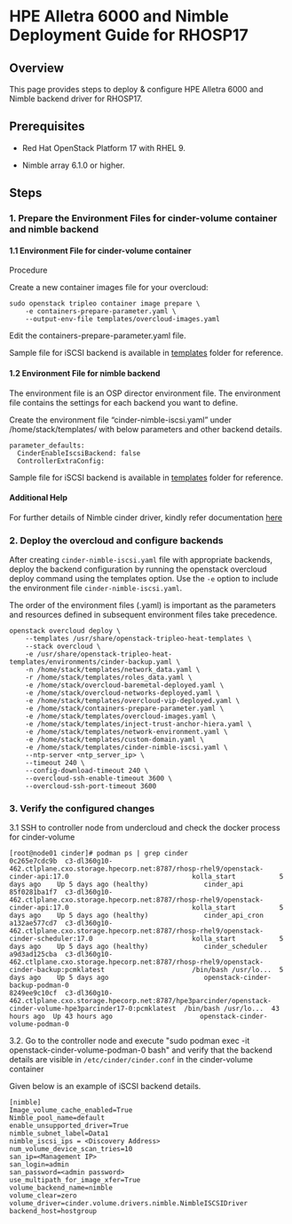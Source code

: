 # HPE Alletra 6000 and Nimble Deployment Guide for RHOSP17

## Overview

This page provides steps to deploy & configure HPE Alletra 6000 and Nimble backend driver for RHOSP17.

## Prerequisites

* Red Hat OpenStack Platform 17 with RHEL 9.

* Nimble array 6.1.0 or higher.

## Steps

### 1.  Prepare the Environment Files for cinder-volume container and nimble backend

#### 1.1 Environment File for cinder-volume container

Procedure

Create a new container images file for your overcloud:

```
sudo openstack tripleo container image prepare \
    -e containers-prepare-parameter.yaml \
    --output-env-file templates/overcloud-images.yaml
```

Edit the containers-prepare-parameter.yaml file.

Sample file for iSCSI backend is available in [templates](https://github.com/hpe-storage/hpe-nimble-cinder-rhosp17/blob/master/templates) folder for reference.


#### 1.2 Environment File for nimble backend

The environment file is an OSP director environment file. The environment file contains the settings for each backend you want to define.

Create the environment file “cinder-nimble-iscsi.yaml” under /home/stack/templates/ with below parameters and other backend details.

```
parameter_defaults:
  CinderEnableIscsiBackend: false
  ControllerExtraConfig:
```

Sample file for iSCSI backend is available in [templates](https://github.com/hpe-storage/hpe-nimble-cinder-rhosp17/blob/master/templates) folder for reference.

#### Additional Help

For further details of Nimble cinder driver, kindly refer documentation [here](https://docs.openstack.org/cinder/wallaby/drivers.html#nimbleiscsidriver)

### 2.  Deploy the overcloud and configure backends

After creating ```cinder-nimble-iscsi.yaml``` file with appropriate backends, deploy the backend configuration by running the openstack overcloud deploy command using the templates option.
Use the ```-e``` option to include the environment file ```cinder-nimble-iscsi.yaml```.

The order of the environment files (.yaml) is important as the parameters and resources defined in subsequent environment files take precedence.

```
openstack overcloud deploy \
    --templates /usr/share/openstack-tripleo-heat-templates \
    --stack overcloud \
    -e /usr/share/openstack-tripleo-heat-templates/environments/cinder-backup.yaml \
    -n /home/stack/templates/network_data.yaml \
    -r /home/stack/templates/roles_data.yaml \
    -e /home/stack/overcloud-baremetal-deployed.yaml \
    -e /home/stack/overcloud-networks-deployed.yaml \
    -e /home/stack/templates/overcloud-vip-deployed.yaml \
    -e /home/stack/containers-prepare-parameter.yaml \
    -e /home/stack/templates/overcloud-images.yaml \
    -e /home/stack/templates/inject-trust-anchor-hiera.yaml \
    -e /home/stack/templates/network-environment.yaml \
    -e /home/stack/templates/custom-domain.yaml \
    -e /home/stack/templates/cinder-nimble-iscsi.yaml \
    --ntp-server <ntp_server_ip> \
    --timeout 240 \
    --config-download-timeout 240 \
    --overcloud-ssh-enable-timeout 3600 \
    --overcloud-ssh-port-timeout 3600
```

### 3.  Verify the configured changes

3.1 SSH to controller node from undercloud and check the docker process for cinder-volume

```
[root@node01 cinder]# podman ps | grep cinder
0c265e7cdc9b  c3-dl360g10-462.ctlplane.cxo.storage.hpecorp.net:8787/rhosp-rhel9/openstack-cinder-api:17.0                               kolla_start           5 days ago    Up 5 days ago (healthy)              cinder_api
85f0281ba1f7  c3-dl360g10-462.ctlplane.cxo.storage.hpecorp.net:8787/rhosp-rhel9/openstack-cinder-api:17.0                               kolla_start           5 days ago    Up 5 days ago (healthy)              cinder_api_cron
a132ae577cd7  c3-dl360g10-462.ctlplane.cxo.storage.hpecorp.net:8787/rhosp-rhel9/openstack-cinder-scheduler:17.0                         kolla_start           5 days ago    Up 5 days ago (healthy)              cinder_scheduler
a9d3ad125cba  c3-dl360g10-462.ctlplane.cxo.storage.hpecorp.net:8787/rhosp-rhel9/openstack-cinder-backup:pcmklatest                      /bin/bash /usr/lo...  5 days ago    Up 5 days ago                        openstack-cinder-backup-podman-0
8249ee9c10cf  c3-dl360g10-462.ctlplane.cxo.storage.hpecorp.net:8787/hpe3parcinder/openstack-cinder-volume-hpe3parcinder17-0:pcmklatest  /bin/bash /usr/lo...  43 hours ago  Up 43 hours ago                      openstack-cinder-volume-podman-0
```

3.2. Go to the controller node and execute "sudo podman exec -it openstack-cinder-volume-podman-0 bash" and verify that the backend details are visible in ```/etc/cinder/cinder.conf``` in the cinder-volume container

Given below is an example of iSCSI backend details.

```
[nimble]
Image_volume_cache_enabled=True
Nimble_pool_name=default
enable_unsupported_driver=True
nimble_subnet_label=Data1
nimble_iscsi_ips = <Discovery Address>
num_volume_device_scan_tries=10
san_ip=<Management IP>
san_login=admin
san_password=<admin password>
use_multipath_for_image_xfer=True
volume_backend_name=nimble
volume_clear=zero
volume_driver=cinder.volume.drivers.nimble.NimbleISCSIDriver
backend_host=hostgroup
```


